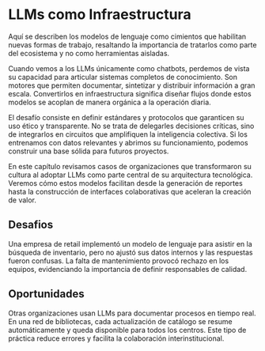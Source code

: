# LLMs como Infraestructura

Aquí se describen los modelos de lenguaje como cimientos que habilitan nuevas formas de trabajo, resaltando la importancia de tratarlos como parte del ecosistema y no como herramientas aisladas.

Cuando vemos a los LLMs únicamente como chatbots, perdemos de vista su capacidad para articular sistemas completos de conocimiento. Son motores que permiten documentar, sintetizar y distribuir información a gran escala. Convertirlos en infraestructura significa diseñar flujos donde estos modelos se acoplan de manera orgánica a la operación diaria.

El desafío consiste en definir estándares y protocolos que garanticen su uso ético y transparente. No se trata de delegarles decisiones críticas, sino de integrarlos en circuitos que amplifiquen la inteligencia colectiva. Si los entrenamos con datos relevantes y abrimos su funcionamiento, podemos construir una base sólida para futuros proyectos.

En este capítulo revisamos casos de organizaciones que transformaron su cultura al adoptar LLMs como parte central de su arquitectura tecnológica. Veremos cómo estos modelos facilitan desde la generación de reportes hasta la construcción de interfaces colaborativas que aceleran la creación de valor.

## Desafios

Una empresa de retail implementó un modelo de lenguaje para asistir en la búsqueda de inventario, pero no ajustó sus datos internos y las respuestas fueron confusas. La falta de mantenimiento provocó rechazo en los equipos, evidenciando la importancia de definir responsables de calidad.

## Oportunidades

Otras organizaciones usan LLMs para documentar procesos en tiempo real. En una red de bibliotecas, cada actualización de catálogo se resume automáticamente y queda disponible para todos los centros. Este tipo de práctica reduce errores y facilita la colaboración interinstitucional.
